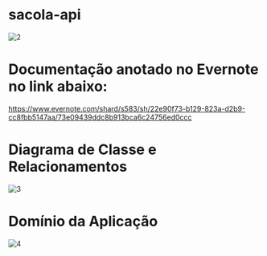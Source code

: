 # sacola-api

![2](https://user-images.githubusercontent.com/49735129/200041019-33267116-dfb2-49f9-9ba8-dcdb8dbd25a8.PNG)


# Documentação anotado no Evernote no link abaixo:

https://www.evernote.com/shard/s583/sh/22e90f73-b129-823a-d2b9-cc8fbb5147aa/73e09439ddc8b913bca6c24756ed0ccc


# Diagrama de Classe e Relacionamentos
![3](https://user-images.githubusercontent.com/49735129/200042426-873195af-8735-40a2-bcb5-bcf85b360174.PNG)


# Domínio da Aplicação
![4](https://user-images.githubusercontent.com/49735129/200042492-27decb50-cce5-4caa-b419-6b3734ea92b0.PNG)


